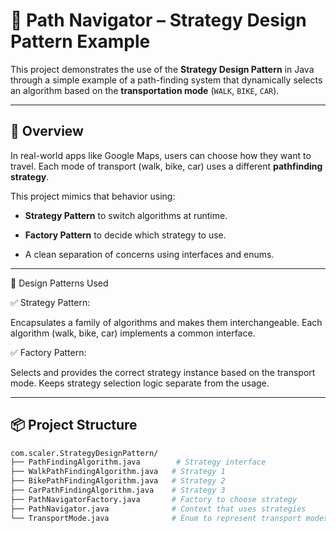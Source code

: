 # 🧭 Path Navigator – Strategy Design Pattern Example

This project demonstrates the use of the **Strategy Design Pattern** in Java through a simple example of a path-finding system that dynamically selects an algorithm based on the **transportation mode** (`WALK`, `BIKE`, `CAR`).

---

## 🚀 Overview

In real-world apps like Google Maps, users can choose how they want to travel. Each mode of transport (walk, bike, car) uses a different **pathfinding strategy**.

This project mimics that behavior using:

- **Strategy Pattern** to switch algorithms at runtime.
  
- **Factory Pattern** to decide which strategy to use.
  
- A clean separation of concerns using interfaces and enums.

---

🧠 Design Patterns Used

✅ Strategy Pattern:

Encapsulates a family of algorithms and makes them interchangeable. Each algorithm (walk, bike, car) implements a common interface.

✅ Factory Pattern:

Selects and provides the correct strategy instance based on the transport mode. Keeps strategy selection logic separate from the usage.

---
## 📦 Project Structure

```bash
com.scaler.StrategyDesignPattern/
├── PathFindingAlgorithm.java        # Strategy interface
├── WalkPathFindingAlgorithm.java   # Strategy 1
├── BikePathFindingAlgorithm.java   # Strategy 2
├── CarPathFindingAlgorithm.java    # Strategy 3
├── PathNavigatorFactory.java       # Factory to choose strategy
├── PathNavigator.java              # Context that uses strategies
└── TransportMode.java              # Enum to represent transport modes

